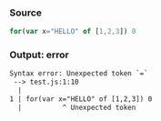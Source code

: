 ### Source
```js
for(var x="HELLO" of [1,2,3]) 0
```

### Output: error
```txt
Syntax error: Unexpected token `=`
 --> test.js:1:10
  |
1 | for(var x="HELLO" of [1,2,3]) 0
  |          ^ Unexpected token
```
